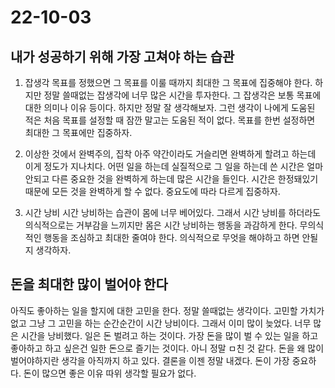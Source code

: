 # 22-10-03

## 내가 성공하기 위해 가장 고쳐야 하는 습관

1. 잡생각
목표를 정했으면 그 목표를 이룰 때까지 최대한 그 목표에 집중해야 한다. 하지만 정말 쓸때없는 잡생각에 너무 많은 시간을 투자한다. 그 잡생각은 보통 목표에 대한 의미나 이유 등이다. 하지만 정말 잘 생각해보자. 그런 생각이 나에게 도움된 적은 처음 목표를 설정할 때 잠깐 말고는 도움된 적이 없다. 목표를 한번 설정하면 최대한 그 목표에만 집중하자.

2. 이상한 것에서 완벽주의, 집착
아주 약간이라도 거슬리면 완벽하게 할려고 하는데 이게 정도가 지나치다. 어떤 일을 하는데 실질적으로 그 일을 하는데 쓴 시간은 얼마 안되고 다른 중요한 것을 완벽하게 하는데 많은 시간을 들인다. 시간은 한정돼있기 때문에 모든 것을 완벽하게 할 수 없다. 중요도에 따라 다르게 집중하자.

3. 시간 낭비
시간 낭비하는 습관이 몸에 너무 베어있다. 그래서 시간 낭비를 하더라도 의식적으로는 거부감을 느끼지만 몸은 시간 낭비하는 행동을 과감하게 한다. 무의식적인 행동을 조심하고 최대한 줄여야 한다. 의식적으로 무엇을 해야하고 하면 안될지 생각하자.

## 돈을 최대한 많이 벌어야 한다
아직도 좋아하는 일을 할지에 대한 고민을 한다. 정말 쓸때없는 생각이다. 고민할 가치가 없고 그냥 그 고민을 하는 순간순간이 시간 낭비이다. 그래서 이미 많이 늦었다. 너무 많은 시간을 낭비했다. 일은 돈 벌려고 하는 것이다. 가장 돈을 많이 벌 수 있는 일을 하고 좋아하고 하고 싶은건 일한 돈으로 즐기는 것이다. 아니 정말 ㅁ친 것 같다. 돈을 왜 많이 벌어야하지란 생각을 아직까지 하고 있다. 결론을 이젠 정말 내겠다. 돈이 가장 중요하다. 돈이 많으면 좋은 이유 따위 생각할 필요가 없다. 